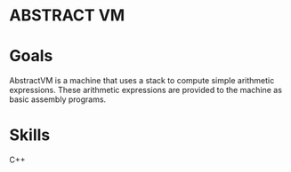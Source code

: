 # ABSTRACT VM

# Goals
AbstractVM is a machine that uses a stack to compute simple arithmetic expressions.
These arithmetic expressions are provided to the machine as basic assembly programs.

# Skills
C++
